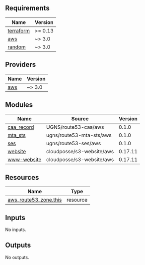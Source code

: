 <!-- markdownlint-disable -->
## Requirements

| Name | Version |
|------|---------|
| <a name="requirement_terraform"></a> [terraform](#requirement\_terraform) | >= 0.13 |
| <a name="requirement_aws"></a> [aws](#requirement\_aws) | ~> 3.0 |
| <a name="requirement_random"></a> [random](#requirement\_random) | ~> 3.0 |

## Providers

| Name | Version |
|------|---------|
| <a name="provider_aws"></a> [aws](#provider\_aws) | ~> 3.0 |

## Modules

| Name | Source | Version |
|------|--------|---------|
| <a name="module_caa_record"></a> [caa\_record](#module\_caa\_record) | UGNS/route53-caa/aws | 0.1.0 |
| <a name="module_mta_sts"></a> [mta\_sts](#module\_mta\_sts) | ugns/route53-mta-sts/aws | 0.1.0 |
| <a name="module_ses"></a> [ses](#module\_ses) | ugns/route53-ses/aws | 0.1.0 |
| <a name="module_website"></a> [website](#module\_website) | cloudposse/s3-website/aws | 0.17.11 |
| <a name="module_www-website"></a> [www-website](#module\_www-website) | cloudposse/s3-website/aws | 0.17.11 |

## Resources

| Name | Type |
|------|------|
| [aws_route53_zone.this](https://registry.terraform.io/providers/hashicorp/aws/latest/docs/resources/route53_zone) | resource |

## Inputs

No inputs.

## Outputs

No outputs.
<!-- markdownlint-restore -->
